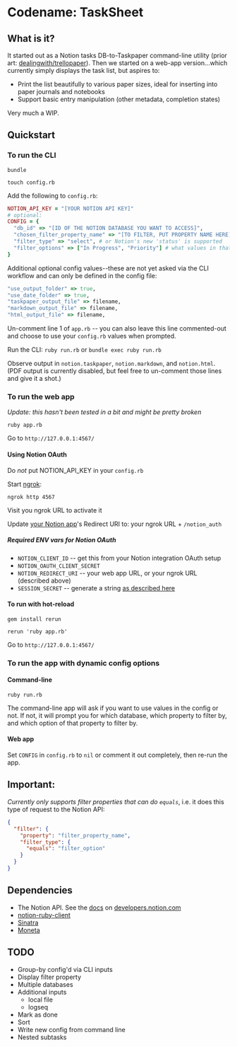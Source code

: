 # Codename: TaskSheet

## What is it?

It started out as a Notion tasks DB-to-Taskpaper command-line utility (prior art: [dealingwith/trellopaper](https://github.com/dealingwith/trellopaper)). Then we started on a web-app version...which currently simply displays the task list, but aspires to:

* Print the list beautifully to various paper sizes, ideal for inserting into paper journals and notebooks
* Support basic entry manipulation (other metadata, completion states)

Very much a WIP.

## Quickstart

### To run the CLI

`bundle`

`touch config.rb`

Add the following to `config.rb`:

```rb
NOTION_API_KEY = "[YOUR NOTION API KEY]"
# optional:
CONFIG = {
  "db_id" => "[ID OF THE NOTION DATABASE YOU WANT TO ACCESS]",
  "chosen_filter_property_name" => "[TO FILTER, PUT PROPERTY NAME HERE]", # e.g. what you've named the column in Notion, e.g. 'Status'
  "filter_type" => "select", # or Notion's new 'status' is supported
  "filter_options" => ["In Progress", "Priority"] # what values in that column to filter by, those are examples, could be anything
}
```

Additional optional config values--these are not yet asked via the CLI workflow and can only be defined in the config file:

```rb
"use_output_folder" => true,
"use_date_folder" => true,
"taskpaper_output_file" => filename,
"markdown_output_file" => filename,
"html_output_file" => filename,
```

Un-comment line 1 of `app.rb` -- you can also leave this line commented-out and choose to use your `config.rb` values when prompted.

Run the CLI: `ruby run.rb` or `bundle exec ruby run.rb`

Observe output in `notion.taskpaper`, `notion.markdown`, and `notion.html`. (PDF output is currently disabled, but feel free to un-comment those lines and give it a shot.)

### To run the web app

_Update: this hasn't been tested in a bit and might be pretty broken_

`ruby app.rb`

Go to `http://127.0.0.1:4567/`
#### Using Notion OAuth

Do _not_ put NOTION_API_KEY in your `config.rb`

Start [ngrok](https://ngrok.com/):

`ngrok http 4567`

Visit you ngrok URL to activate it

Update [your Notion app](https://www.notion.so/my-integrations)'s Redirect URI to: your ngrok URL + `/notion_auth`

##### Required ENV vars for Notion OAuth

- `NOTION_CLIENT_ID` -- get this from your Notion integration OAuth setup
- `NOTION_OAUTH_CLIENT_SECRET`
- `NOTION_REDIRECT_URI` -- your web app URL, or your ngrok URL (described above)
- `SESSION_SECRET` -- generate a string [as described here](https://sinatrarb.com/intro.html#:~:text=%24%20ruby%20%2De%20%22require%20%27securerandom%27%3B%20puts%20SecureRandom.hex(64)%22)

#### To run with hot-reload

`gem install rerun`

`rerun 'ruby app.rb'`

Go to `http://127.0.0.1:4567/`

### To run the app with dynamic config options

#### Command-line

`ruby run.rb`

The command-line app will ask if you want to use values in the config or not. If not, it will prompt you for which database, which property to filter by, and which option of that property to filter by.

#### Web app

Set `CONFIG` in `config.rb` to `nil` or comment it out completely, then re-run the app.

## Important:

_Currently only supports filter properties that can do `equals`_, i.e. it does this type of request to the Notion API:

```json
{
  "filter": {
    "property": "filter_property_name",
    "filter_type": {
      "equals": "filter_option"
    }
  }
}
```

## Dependencies

* The Notion API. See the [docs](https://developers.notion.com/reference/intro) on [developers.notion.com](https://developers.notion.com/)
* [notion-ruby-client](https://github.com/orbit-love/notion-ruby-client)
* [Sinatra](https://sinatrarb.com/)
* [Moneta](https://github.com/moneta-rb/moneta)

## TODO

- Group-by config'd via CLI inputs
- Display filter property
- Multiple databases
- Additional inputs
  - local file
  - logseq
- Mark as done
- Sort
- Write new config from command line
- Nested subtasks

